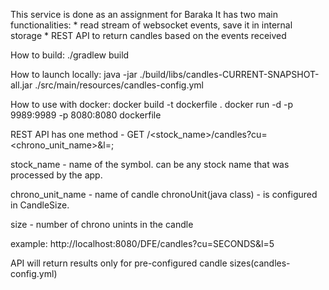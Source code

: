This service is done as an assignment for Baraka
It has two main functionalities:
    * read stream of websocket events, save it in internal storage
    * REST API to return candles based on the events received

How to build:
./gradlew build

How to launch locally:
java -jar ./build/libs/candles-CURRENT-SNAPSHOT-all.jar ./src/main/resources/candles-config.yml

How to use with docker:
docker build -t dockerfile .
docker run -d -p 9989:9989 -p 8080:8080 dockerfile



REST API has one method - GET /<stock_name>/candles?cu=<chrono_unit_name>&l=<size>;

stock_name - name of the symbol. can be any stock name that was processed by the app.

chrono_unit_name - name of candle chronoUnit(java class) - is configured in CandleSize. 

size - number of chrono unints in the candle

example: http://localhost:8080/DFE/candles?cu=SECONDS&l=5

API will return results only for pre-configured candle sizes(candles-config.yml)
